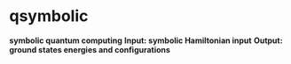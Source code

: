 # qsymbolic
__symbolic quantum computing__ 
__Input: symbolic Hamiltonian input__ 
__Output: ground states energies and configurations__

